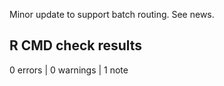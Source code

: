 Minor update to support batch routing. See news.


## R CMD check results

0 errors | 0 warnings | 1 note
